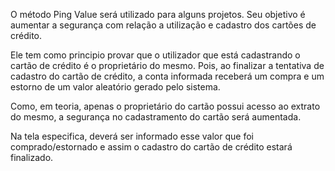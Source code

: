 O método Ping Value será utilizado para alguns projetos. Seu objetivo é aumentar a segurança com relação a utilização e cadastro dos cartões de crédito.

Ele tem como principio provar que o utilizador que está cadastrando o cartão de crédito é o proprietário do mesmo. Pois, ao finalizar a tentativa de cadastro do cartão de crédito, a conta informada receberá um compra e um estorno de um valor aleatório gerado pelo sistema.

Como, em teoria, apenas o proprietário do cartão possui acesso ao extrato do mesmo, a segurança no cadastramento do cartão será aumentada. 

Na tela especifica, deverá ser informado esse valor que foi comprado/estornado e assim o cadastro do cartão de crédito estará finalizado.
